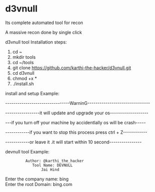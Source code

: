 # d3vnull
Its complete automated tool for recon 

A massive recon done by single click 

d3vnull tool Installation steps:

1. cd ~
2. mkdir tools
3. cd ~/tools
4. git clone https://github.com/karthi-the-hacker/d3vnull.git
5. cd d3vnull
6. chmod +x *
7. ./install.sh

install and setup Example:

--------------------------------WarninG-------------------------------

-----------------it will update and upgrade your os-------------------

---if you turn off your machine by accidentlally os will be crash-----

------------if you want to stop this process press ctrl + Z------------

------------or leave it .it will start within 10 second----------------

devnull tool Example:

 

             Author: @karthi_the_hacker    
                Tool Name: DEVNULL         
                    Jai Hind               

Enter the company name: bing  
Enter the root Domain: bing.com
